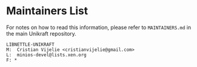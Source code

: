 Maintainers List
================

For notes on how to read this information, please refer to `MAINTAINERS.md` in
the main Unikraft repository.

	LIBNETTLE-UNIKRAFT
	M: 	Cristian Vijelie <cristianvijelie@gmail.com>
	L:	minios-devel@lists.xen.org
	F: *
